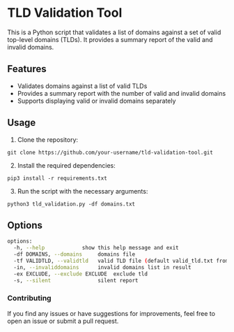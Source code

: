 # TLD Validation Tool

This is a Python script that validates a list of domains against a set of valid top-level domains (TLDs). It provides a summary report of the valid and invalid domains.

## Features

- Validates domains against a list of valid TLDs
- Provides a summary report with the number of valid and invalid domains
- Supports displaying valid or invalid domains separately

## Usage

1. Clone the repository:

`git clone https://github.com/your-username/tld-validation-tool.git`

2. Install the required dependencies:

`pip3 install -r requirements.txt`

3. Run the script with the necessary arguments:

`python3 tld_validation.py -df domains.txt`

## Options
```bash
options:
  -h, --help            show this help message and exit
  -df DOMAINS, --domains     domains file
  -tf VALIDTLD, --validtld   valid TLD file (default valid_tld.txt from SecLists )
  -in, --invaliddomains      invalid domains list in result
  -ex EXCLUDE, --exclude EXCLUDE  exclude tld
  -s, --silent               silent report
```

### Contributing
If you find any issues or have suggestions for improvements, feel free to open an issue or submit a pull request.

